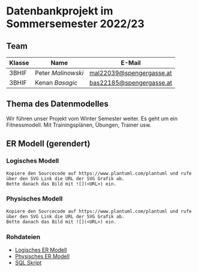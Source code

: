 # Datenbankprojekt im Sommersemester 2022/23

## Team

| Klasse | Name             | E-Mail                  |
| ------ | ---------------- | ----------------------- |
| 3BHIF  | Peter *Malinowski* | mal22039@spengergasse.at |
| 3BHIF  | Kenan *Basagic* | bas22185@spengergasse.at |


## Thema des Datenmodelles

Wir führen unser Projekt vom Winter Semester weiter. Es geht um ein Fitnessmodell.
Mit Trainingsplänen, Übungen, Trainer usw.

## ER Modell (gerendert)

### Logisches Modell

```
Kopiere den Sourcecode auf https://www.plantuml.com/plantuml und rufe über den SVG Link die URL der SVG Grafik ab.
Bette danach das Bild mit ![](<URL>) ein.
```

### Physisches Modell

```
Kopiere den Sourcecode auf https://www.plantuml.com/plantuml und rufe über den SVG Link die URL der SVG Grafik ab.
Bette danach das Bild mit ![](<URL>) ein.
```

### Rohdateien

- [Logisches ER Modell](er_logical.puml)
- [Physisches ER Modell](er_physical.puml)
- [SQL Skript](create_db.sql)
